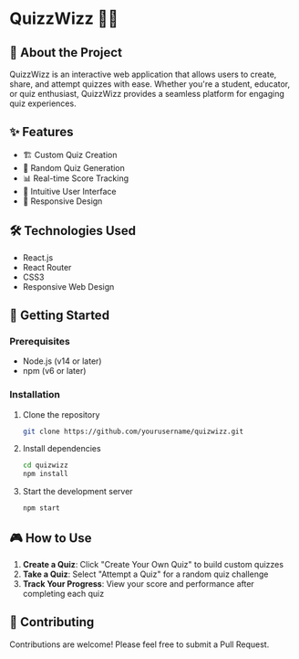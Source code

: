 # QuizzWizz 🧠✨

## 🚀 About the Project

QuizzWizz is an interactive web application that allows users to create, share, and attempt quizzes with ease. Whether you're a student, educator, or quiz enthusiast, QuizzWizz provides a seamless platform for engaging quiz experiences.

## ✨ Features

- 🏗️ Custom Quiz Creation
- 🎲 Random Quiz Generation
- 📊 Real-time Score Tracking
- 🌈 Intuitive User Interface
- 📱 Responsive Design

## 🛠️ Technologies Used

- React.js
- React Router
- CSS3
- Responsive Web Design

## 🔧 Getting Started

### Prerequisites

- Node.js (v14 or later)
- npm (v6 or later)

### Installation

1. Clone the repository
   ```bash
   git clone https://github.com/yourusername/quizwizz.git
   ```

2. Install dependencies
   ```bash
   cd quizwizz
   npm install
   ```

3. Start the development server
   ```bash
   npm start
   ```

## 🎮 How to Use

1. **Create a Quiz**: Click "Create Your Own Quiz" to build custom quizzes
2. **Take a Quiz**: Select "Attempt a Quiz" for a random quiz challenge
3. **Track Your Progress**: View your score and performance after completing each quiz

## 🌟 Contributing

Contributions are welcome! Please feel free to submit a Pull Request.

